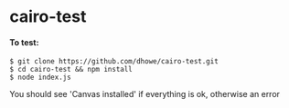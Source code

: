 # cairo-test

#### To test:
```
$ git clone https://github.com/dhowe/cairo-test.git
$ cd cairo-test && npm install
$ node index.js
```

You should see 'Canvas installed' if everything is ok, otherwise an error

&nbsp;
